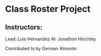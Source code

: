 # Class Roster Project

## Instructors:
Lead: Luis Hernandez
AI: Jonathon Hinchley

Contributed to by German Almonte
